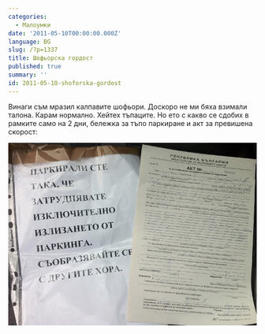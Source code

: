 ```yaml
---
categories:
  - Малоумки
date: '2011-05-10T00:00:00.000Z'
language: BG
slug: /?p=1337
title: Шофьорска гордост
published: true
summary: ''
id: 2011-05-10-shoforska-gordost
---
```


Винаги съм мразил калпавите шофьори. Доскоро не ми бяха взимали талона. Карам нормално. Хейтех тъпаците. Но ето с какво се сдобих в рамките само на 2 дни, бележка за тъпо паркиране и акт за превишена скорост: 

![](https://raw.githubusercontent.com/kirilchristov/blog_images/main/2011/05/IMG_0924.jpg)

